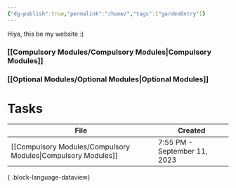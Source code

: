 ```yaml
---
{"dg-publish":true,"permalink":"/home/","tags":["gardenEntry"]}
---
```


Hiya, this be my website :)

### [[Compulsory Modules/Compulsory Modules\|Compulsory Modules]]
### [[Optional Modules/Optional Modules\|Optional Modules]]

# Tasks
| File                                                             | Created                      |
| ---------------------------------------------------------------- | ---------------------------- |
| [[Compulsory Modules/Compulsory Modules\|Compulsory Modules]] | 7:55 PM - September 11, 2023 |

{ .block-language-dataview}